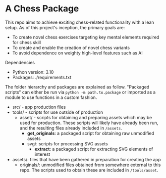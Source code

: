 # A Chess Package

This repo aims to achieve exciting chess-related functionality with a lean setup. As of this project's inception, the primary goals are:
* To create novel chess exercises targeting key mental elements required for chess skill
* To create and enable the creation of novel chess variants
* To avoid dependence on weighty high-level features such as AI

Dependencies
* Python version: 3.10
* Packages: ./requirements.txt

The folder hierarchy and packages are explained as follow. "Packaged scripts" can either be run via `python -m path.to.package` or imported as a module to use functions in a custom fashion.
* src/ - app production files
* tools/ - scripts for use outside of production
	* asset/ - scripts for obtaining and preparing assets which may be used for production. These scripts will likely have already been run, and the resulting files already included in `/assets`.
		* **get_originals**: a packaged script for obtaining raw unmodified assets
		* svg/: scripts for processing SVG assets
			* **extract**: a packaged script for extracting SVG elements of interest
* assets/: files that have been gathered in preparation for creating the app
	* originals/: unmodified files obtained from somewhere external to this repo. The scripts used to obtain these are included in `/tools/asset`.
